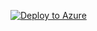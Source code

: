 [![Deploy to Azure](https://aka.ms/deploytoazurebutton)](https://portal.azure.com/#create/Microsoft.Template/uri/https%3A%2F%2Fraw.githubusercontent.com%2F<your-github-username>%2F<your-repository-name>%2F<your-branch>%2F<path-to-your-main-bicep-file>)
